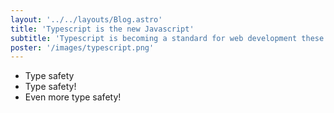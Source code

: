 ```yaml
---
layout: '../../layouts/Blog.astro'
title: 'Typescript is the new Javascript'
subtitle: 'Typescript is becoming a standard for web development these days:'
poster: '/images/typescript.png'
---
```


- Type safety
- Type safety!
- Even more type safety!
